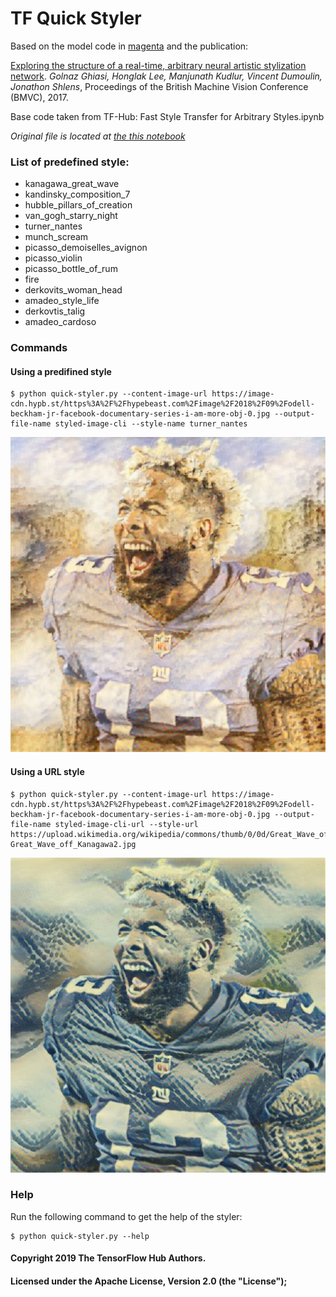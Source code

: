 # TF Quick Styler

Based on the model code in [magenta](https://github.com/tensorflow/magenta/tree/master/magenta/models/arbitrary_image_stylization) and the publication:

[Exploring the structure of a real-time, arbitrary neural artistic stylization
network](https://arxiv.org/abs/1705.06830).
_Golnaz Ghiasi, Honglak Lee,
Manjunath Kudlur, Vincent Dumoulin, Jonathon Shlens_,
Proceedings of the British Machine Vision Conference (BMVC), 2017.

Base code taken from TF-Hub: Fast Style Transfer for Arbitrary Styles.ipynb

_Original file is located at [the this notebook](https://colab.research.google.com/github/tensorflow/hub/blob/master/examples/colab/tf2_arbitrary_image_stylization.ipynb)_

### List of predefined style:

- kanagawa_great_wave
- kandinsky_composition_7
- hubble_pillars_of_creation
- van_gogh_starry_night
- turner_nantes
- munch_scream
- picasso_demoiselles_avignon
- picasso_violin
- picasso_bottle_of_rum
- fire
- derkovits_woman_head
- amadeo_style_life
- derkovtis_talig
- amadeo_cardoso

### Commands

#### Using a predifined style

```
$ python quick-styler.py --content-image-url https://image-cdn.hypb.st/https%3A%2F%2Fhypebeast.com%2Fimage%2F2018%2F09%2Fodell-beckham-jr-facebook-documentary-series-i-am-more-obj-0.jpg --output-file-name styled-image-cli --style-name turner_nantes
```

![Styled image with the command above](./images/styled-image-cli.png)

#### Using a URL style

```
$ python quick-styler.py --content-image-url https://image-cdn.hypb.st/https%3A%2F%2Fhypebeast.com%2Fimage%2F2018%2F09%2Fodell-beckham-jr-facebook-documentary-series-i-am-more-obj-0.jpg --output-file-name styled-image-cli-url --style-url https://upload.wikimedia.org/wikipedia/commons/thumb/0/0d/Great_Wave_off_Kanagawa2.jpg/800px-Great_Wave_off_Kanagawa2.jpg
```

![Styled image with the command above](./images/styled-image-cli-url.png)

### Help

Run the following command to get the help of the styler:

```
$ python quick-styler.py --help
```

#### Copyright 2019 The TensorFlow Hub Authors.

#### Licensed under the Apache License, Version 2.0 (the "License");
